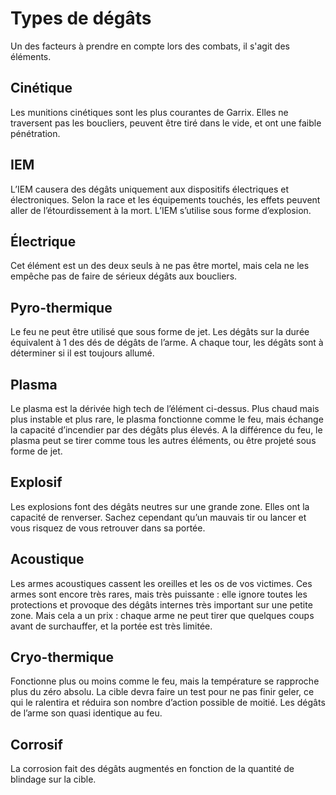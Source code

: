 # Types de dégâts

Un des facteurs à prendre en compte lors des combats, il s'agit des éléments.

## Cinétique

Les munitions cinétiques sont les plus courantes de Garrix. Elles ne traversent pas les boucliers, peuvent être tiré dans le vide, et ont une faible pénétration.

## IEM

L’IEM causera des dégâts uniquement aux dispositifs électriques et électroniques. Selon la race et les équipements touchés, les effets peuvent aller de l’étourdissement à la mort.
L’IEM s’utilise sous forme d’explosion.

## Électrique

Cet élément est un des deux seuls à ne pas être mortel, mais cela ne les empêche pas de faire de sérieux dégâts aux boucliers.

## Pyro-thermique

Le feu ne peut être utilisé que sous forme de jet.
Les dégâts sur la durée équivalent à 1 des dés de dégâts de l’arme. A chaque tour, les dégâts sont à déterminer si il est toujours allumé.

## Plasma

Le plasma est la dérivée high tech de l’élément ci-dessus. Plus chaud mais plus instable et plus rare, le plasma fonctionne comme le feu, mais échange la capacité d’incendier par des dégâts plus élevés.
A la différence du feu, le plasma peut se tirer comme tous les autres éléments, ou être projeté sous forme de jet.

## Explosif

Les explosions font des dégâts neutres sur une grande zone. Elles ont la capacité de renverser.
Sachez cependant qu’un mauvais tir ou lancer et vous risquez de vous retrouver dans sa portée.

## Acoustique

Les armes acoustiques cassent les oreilles et les os de vos victimes. 
Ces armes sont encore très rares, mais très puissante : elle ignore toutes les protections et provoque des dégâts internes très important sur une petite zone. Mais cela a un prix : chaque arme ne peut tirer que quelques coups avant de surchauffer, et la portée est très limitée.

## Cryo-thermique

Fonctionne plus ou moins comme le feu, mais la température se rapproche plus du zéro absolu. 
La cible devra faire un test pour ne pas finir geler, ce qui le ralentira et réduira son nombre d’action possible de moitié. Les dégâts de l’arme son quasi identique au feu.

## Corrosif

La corrosion fait des dégâts augmentés en fonction de la quantité de blindage sur la cible. 